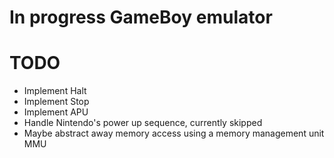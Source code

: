 # In progress GameBoy emulator


# TODO
- Implement Halt
- Implement Stop
- Implement APU
- Handle Nintendo's power up sequence, currently skipped
- Maybe abstract away memory access using a memory management unit MMU
